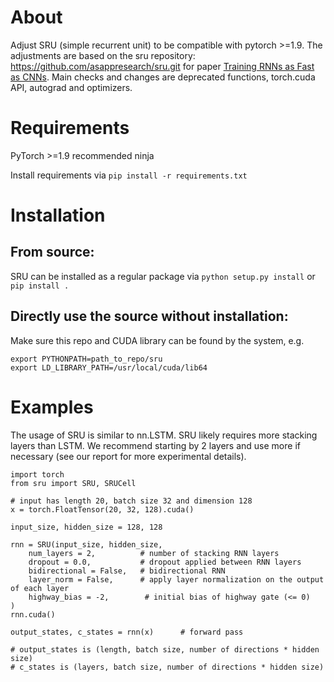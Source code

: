 # About
Adjust SRU (simple recurrent unit) to be compatible with pytorch >=1.9. The adjustments are based on the sru repository: https://github.com/asappresearch/sru.git for paper [Training RNNs as Fast as CNNs](https://arxiv.org/abs/1709.02755). 
Main checks and changes are deprecated functions, torch.cuda API, autograd and optimizers.

# Requirements
PyTorch >=1.9 recommended
ninja

Install requirements via `pip install -r requirements.txt`

# Installation
## From source:
SRU can be installed as a regular package via `python setup.py install` or `pip install .`
## Directly use the source without installation:
Make sure this repo and CUDA library can be found by the system, e.g.

```
export PYTHONPATH=path_to_repo/sru
export LD_LIBRARY_PATH=/usr/local/cuda/lib64
```

# Examples
The usage of SRU is similar to nn.LSTM. SRU likely requires more stacking layers than LSTM. We recommend starting by 2 layers and use more if necessary (see our report for more experimental details).
```
import torch
from sru import SRU, SRUCell

# input has length 20, batch size 32 and dimension 128
x = torch.FloatTensor(20, 32, 128).cuda()

input_size, hidden_size = 128, 128

rnn = SRU(input_size, hidden_size,
    num_layers = 2,          # number of stacking RNN layers
    dropout = 0.0,           # dropout applied between RNN layers
    bidirectional = False,   # bidirectional RNN
    layer_norm = False,      # apply layer normalization on the output of each layer
    highway_bias = -2,        # initial bias of highway gate (<= 0)
)
rnn.cuda()

output_states, c_states = rnn(x)      # forward pass

# output_states is (length, batch size, number of directions * hidden size)
# c_states is (layers, batch size, number of directions * hidden size)
```


